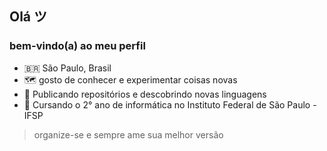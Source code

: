## Olá ツ
### bem-vindo(a) ao meu perfil 

- 🇧🇷 São Paulo, Brasil
- 🗺️ gosto de conhecer e experimentar coisas novas
- 📍 Publicando repositórios e descobrindo novas linguagens
- 📖 Cursando o 2° ano de informática no Instituto Federal de São Paulo - IFSP

> organize-se e sempre ame sua melhor versão 
